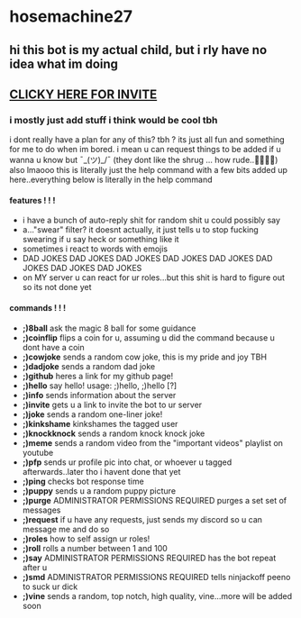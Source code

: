 # hosemachine27
## hi this bot is my actual child, but i rly have no idea what im doing 
## [CLICKY HERE FOR INVITE](https://discordapp.com/api/oauth2/authorize?client_id=433064995274883078&permissions=0&scope=bot)
### i mostly just add stuff i think would be cool tbh
i dont really have a plan for any of this? tbh ? its just all fun and something for me to do when im bored. i mean u can request things to be added if u wanna u know but ¯\_(ツ)_/¯
(they dont like the shrug ... how rude..🤷🤷🤷🤷) also lmaooo this is literally just the help command with a few bits added up here..everything below is literally in the help command

#### features ! ! !
* i have a bunch of auto-reply shit for random shit u could possibly say
* a..."swear" filter? it doesnt actually, it just tells u to stop fucking swearing if u say heck or something like it
* sometimes i react to words with emojis
* DAD JOKES DAD JOKES DAD JOKES DAD JOKES DAD JOKES DAD JOKES DAD JOKES DAD JOKES
* on MY server u can react for ur roles...but this shit is hard to figure out so its not done yet

#### commands ! ! !
* **;)8ball**
ask the magic 8 ball for some guidance
* **;)coinflip**
flips a coin for u, assuming u did the command because u dont have a coin
* **;)cowjoke**
sends a random cow joke, this is my pride and joy TBH
* **;)dadjoke**
sends a random dad joke
* **;)github**
heres a link for my github page!
* **;)hello**
say hello!
usage: ;)hello, ;)hello [?]
* **;)info**
sends information about the server
* **;)invite**
gets u a link to invite the bot to ur server
* **;)joke**
sends a random one-liner joke!
* **;)kinkshame**
kinkshames the tagged user
* **;)knockknock**
sends a random knock knock joke
* **;)meme**
sends a random video from the "important videos" playlist on youtube
* **;)pfp**
sends ur profile pic into chat, or whoever u tagged afterwards..later tho i havent done that yet
* **;)ping**
checks bot response time
* **;)puppy**
sends u a random puppy picture
* **;)purge**
ADMINISTRATOR PERMISSIONS REQUIRED
purges a set set of messages
* **;)request**
if u have any requests, just sends my discord so u can message me and do so
* **;)roles**
how to self assign ur roles!
* **;)roll**
rolls a number between 1 and 100
* **;)say**
ADMINISTRATOR PERMISSIONS REQUIRED
has the bot repeat after u
* **;)smd**
ADMINISTRATOR PERMISSIONS REQUIRED
tells ninjackoff peeno to suck ur dick
* **;)vine**
sends a random, top notch, high quality, vine...more will be added soon
